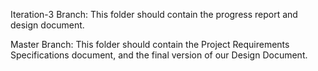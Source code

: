 
Iteration-3 Branch:
This folder should contain the progress report and design document.


Master Branch:
This folder should contain the Project Requirements Specifications document, and the final version of our Design Document.